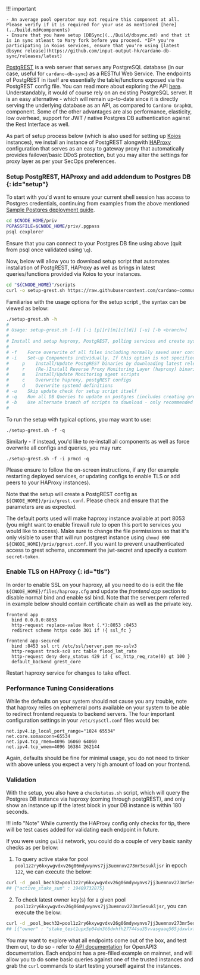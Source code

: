 !!! important

    - An average pool operator may not require this component at all. Please verify if it is required for your use as mentioned [here](../build.md#components)
    - Ensure that you have setup [DBSync](../Build/dbsync.md) and that it is in sync atleast to Mary fork before you proceed. *IF* you're participating in Koios services, ensure that you're using [latest dbsync release](https://github.com/input-output-hk/cardano-db-sync/releases/latest)

[PostgREST](https://postgrest.org/en/latest) is a web server that serves any PostgreSQL database (in our case, useful for `cardano-db-sync`) as a RESTful Web Service. The endpoints of PostgREST in itself are essentially the table/functions exposed via the PostgREST config file. You can read more about exploring the API [here](https://postgrest.org/en/latest/api.html). Understandably, it would of course rely on an existing PostgreSQL server. It is an easy alternative - which will remain up-to-date since it is directly serving the underlying database as an API, as compared to `Cardano GraphQL` component. Some of the other advantages are also performance, elasticity, low overhead, support for JWT / native Postgres DB authentication against the Rest Interface as well.

As part of setup process below (which is also used for setting up [Koios](https://www.koios.rest) instances), we install an instance of PostgREST alongwith [HAProxy](http://cbonte.github.io/haproxy-dconv/2.4/configuration.html) configuration that serves as an easy to gateway proxy that automatically provides failover/basic DDoS protection, but you may alter the settings for proxy layer as per your SecOps preferences.

### Setup PostgREST, HAProxy and add addendum to Postgres DB {: id="setup"}

To start with you'd want to ensure your current shell session has access to Postgres credentials, continuing from examples from the above mentioned [Sample Postgres deployment guide](../Appendix/postgres.md).

``` bash
cd $CNODE_HOME/priv
PGPASSFILE=$CNODE_HOME/priv/.pgpass
psql cexplorer
```

Ensure that you can connect to your Postgres DB fine using above (quit from psql once validated using `\q`).

Now, below will allow you to download setup script that automates installation of PostgREST, HAProxy as well as brings in latest queries/functions provided via Koios to your instances.

``` bash
cd "${CNODE_HOME}"/scripts
curl -o setup-grest.sh https://raw.githubusercontent.com/cardano-community/guild-operators/alpha/scripts/grest-helper-scripts/setup-grest.sh && chmod 750 setup-grest.sh
```

Familiarise with the usage options for the setup script , the syntax can be viewed as below:

``` bash
./setup-grest.sh -h
#
# Usage: setup-grest.sh [-f] [-i [p][r][m][c][d]] [-u] [-b <branch>]
# 
# Install and setup haproxy, PostgREST, polling services and create systemd services for haproxy, postgREST and dbsync
# 
# -f    Force overwrite of all files including normally saved user config sections
# -i    Set-up Components individually. If this option is not specified, components will only be installed if found missing (eg: -i prcd)
#     p    Install/Update PostgREST binaries by downloading latest release from github.
#     r    (Re-)Install Reverse Proxy Monitoring Layer (haproxy) binaries and config
#     m    Install/Update Monitoring agent scripts
#     c    Overwrite haproxy, postgREST configs
#     d    Overwrite systemd definitions
# -u    Skip update check for setup script itself
# -q    Run all DB Queries to update on postgres (includes creating grest schema, and re-creating views/genesis table/functions/triggers and setting up cron jobs)
# -b    Use alternate branch of scripts to download - only recommended for testing/development (Default: master)
#
```

To run the setup with typical options, you may want to use:
```
./setup-grest.sh -f -q
```

Similarly - if instead, you'd like to re-install all components as well as force overwrite all configs and queries, you may run:
```
./setup-grest.sh -f -i prmcd -q
```

Please ensure to follow the on-screen instructions, if any (for example restarting deployed services, or updating configs to enable TLS or add peers to your HAProxy instances).

Note that the setup will create a PostgREST config as `${CNODE_HOME}/priv/grest.conf`. Please check and ensure that the parameters are as expected.

The default ports used will make haproxy instance available at port 8053 (you might want to enable firewall rule to open this port to services you would like to access). Make sure to change the file permissions so that it's only visible to user that will run postgrest instance using `chmod 600 ${CNODE_HOME}/priv/pgrest.conf`. If you want to prevent unauthenticated access to grest schema, uncomment the jwt-secret and specify a custom `secret-token`.

### Enable TLS on HAProxy {: id="tls"}

In order to enable SSL on your haproxy, all you need to do is edit the file `${CNODE_HOME}/files/haproxy.cfg` and update the *frontend app* section to disable normal bind and enable ssl bind. Note that the server.pem referred in example below should contain certificate chain as well as the private key.

```
frontend app
  bind 0.0.0.0:8053
  http-request replace-value Host (.*):8053 :8453
  redirect scheme https code 301 if !{ ssl_fc }
  
frontend app-secured
  bind :8453 ssl crt /etc/ssl/server.pem no-sslv3
  http-request track-sc0 src table flood_lmt_rate
  http-request deny deny_status 429 if { sc_http_req_rate(0) gt 100 }
  default_backend grest_core
```
Restart haproxy service for changes to take effect.

### Performance Tuning Considerations

While the defaults on your system should not cause you any trouble, note that haproxy relies on ephemeral ports available on your system to be able to redirect frontend requests to backend servers. The four important configuration settings in your `/etc/sysctl.conf` files would be:

```
net.ipv4.ip_local_port_range="1024 65534"
net.core.somaxconn=65534
net.ipv4.tcp_rmem=4096 16060 64060
net.ipv4.tcp_wmem=4096 16384 262144
```
Again, defaults should be fine for minimal usage, you do not need to tinker with above unless you expect a very high amount of load on your frontend.

### Validation

With the setup, you also have a `checkstatus.sh` script, which will query the Postgres DB instance via haproxy (coming through postgREST), and only show an instance up if the latest block in your DB instance is within 180 seconds.

!!! info "Note"
    While currently the HAProxy config only checks for tip, there will be test cases added for validating each endpoint in future.

If you were using `guild` network, you could do a couple of very basic sanity checks as per below:

1. To query active stake for pool `pool1z2ry6kxywgvdxv26g06mdywynvs7jj3uemnxv273mr5esukljsr` in epoch `122`, we can execute the below:
``` bash
curl -d _pool_bech32=pool1z2ry6kxywgvdxv26g06mdywynvs7jj3uemnxv273mr5esukljsr -d _epoch_no=122 -s http://localhost:8053/rpc/pool_active_stake
## {"active_stake_sum" : 19409732875}
```

2. To check latest owner key(s) for a given pool `pool1z2ry6kxywgvdxv26g06mdywynvs7jj3uemnxv273mr5esukljsr`, you can execute the below:
``` bash
curl -d _pool_bech32=pool1z2ry6kxywgvdxv26g06mdywynvs7jj3uemnxv273mr5esukljsr -s http://localhost:8050/rpc/pool_owners
## [{"owner" : "stake_test1upx5p04dn3t6dvhfh27744su35vvasgaaq565jdxwlxfq5sdjwksw"}, {"owner" : "stake_test1uqak99cgtrtpean8wqwp7d9taaqkt9gkkxga05m5azcg27chnzfry"}]
```

You may want to explore what all endpoints come out of the box, and test them out, to do so - refer to [API documentation](https://api.koios.rest) for OpenAPI3 documentation. Each endpoint has a pre-filled example on mainnet, and will allow you to do some basic queries against one of the trusted instances and grab the `curl` commands to start testing yourself against the instances.
